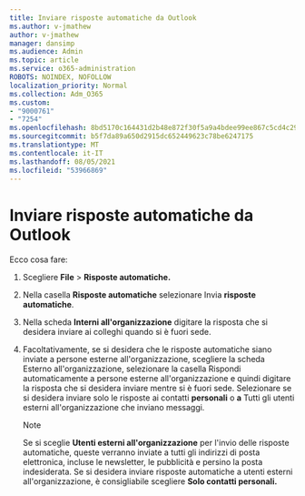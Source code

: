 ```yaml
---
title: Inviare risposte automatiche da Outlook
ms.author: v-jmathew
author: v-jmathew
manager: dansimp
ms.audience: Admin
ms.topic: article
ms.service: o365-administration
ROBOTS: NOINDEX, NOFOLLOW
localization_priority: Normal
ms.collection: Adm_O365
ms.custom:
- "9000761"
- "7254"
ms.openlocfilehash: 8bd5170c164431d2b48e872f30f5a9a4bdee99ee867c5cd4c290f4abf1bc35ca
ms.sourcegitcommit: b5f7da89a650d2915dc652449623c78be6247175
ms.translationtype: MT
ms.contentlocale: it-IT
ms.lasthandoff: 08/05/2021
ms.locfileid: "53966869"
---
```

# <a name="send-automatic-replies-from-outlook"></a>Inviare risposte automatiche da Outlook

Ecco cosa fare:

1. Scegliere **File**  >  **Risposte automatiche.**
2. Nella casella **Risposte automatiche** selezionare Invia **risposte automatiche**.
3. Nella scheda **Interni all'organizzazione** digitare la risposta che si desidera inviare ai colleghi quando si è fuori sede.
4. Facoltativamente, se si desidera che le risposte automatiche siano inviate a  persone esterne all'organizzazione, scegliere la scheda Esterno all'organizzazione, selezionare la casella Rispondi automaticamente a persone esterne all'organizzazione e quindi digitare la risposta che si desidera inviare mentre si è fuori sede.  Selezionare se si desidera inviare solo le risposte ai contatti **personali** o **a** Tutti gli utenti esterni all'organizzazione che inviano messaggi.

    > [!NOTE]
    > Se si sceglie **Utenti esterni all'organizzazione** per l'invio delle risposte automatiche, queste verranno inviate a tutti gli indirizzi di posta elettronica, incluse le newsletter, le pubblicità e persino la posta indesiderata. Se si desidera inviare risposte automatiche a utenti esterni all'organizzazione, è consigliabile scegliere **Solo contatti personali.**

